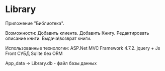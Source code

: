 # Library

Приложение "Библиотека".

Возможности:
Добавить клиента.
Добавить Книгу.
Редактировать описание книги.
Выдача\возврат книги.


Использованные технологии:
ASP.Net MVC Framework 4.7.2.
jquery + Js Front
СУБД Sqlite без ORM

App_data -> Library.db - файл базы данных



